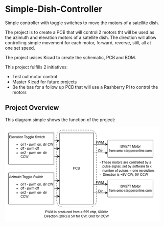 # Simple-Dish-Controller
Simple controller with toggle switches to move the motors of a satellite dish.

The project is to create a PCB that will control 2 motors tht will be used as the azimuth and elevation motors of a satellite dish. The direction will allow controlling simple movement for each motor, forward, reverse, still, all at one set speed.

The project usises Kicad to create the schematic, PCB and BOM.

This project fulfills 2 initiatives:
- Test out motor control
- Master Kicad for future projects
- Be the bas for a follow up PCB that will use a Rashberry Pi to control the motors

## Project Overview

This diagram simple shows the function of the project:

<img src="images/simple-dish-controller-overview.png" width="800" />
